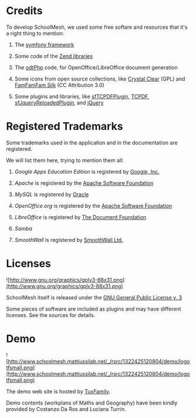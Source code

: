 # Credits #

To develop SchoolMesh, we used some free softare and resources that it's a right thing to mention:

1. The [symfony framework](http://www.symfony-project.org/)

2. Some code of the [Zend libraries](http://framework.zend.com/)

3. The [odtPhp](http://www.odtphp.com/) code, for OpenOffice/LibreOffice document generation

4. Some icons from open source collections, like [Crystal Clear](http://commons.wikimedia.org/wiki/Crystal_Clear) (GPL) and [FamFamFam Silk](http://www.famfamfam.com/archive/silk-icon-set-released/) (CC Attribution 3.0)

5. Some plugins and libraries, like [sfTCPDFPlugin](http://www.symfony-project.org/plugins/sfTCPDFPlugin),  [TCPDF](http://www.tcpdf.org/), [sfJqueryReloadedPlugin](http://www.symfony-project.org/plugins/sfJqueryReloadedPlugin), and [jQuery](http://jquery.com/)

# Registered Trademarks #

Some trademarks used in the application and in the documentation are registered.

We will list them here, trying to mention them all:

1. _Google Apps Education Edition_ is registered by [Google, Inc.](http://www.google.com)

2. _Apache_ is registered by the [Apache Software Foundation](http://www.apache.org/)

3. _MySQL_ is registered by [Oracle](http://www.oracle.com)

4. _OpenOffice.org_ is registered by the [Apache Software Foundation](http://www.apache.org/)

5. _LibreOffice_ is registered by [The Document Foundation](http://www.documentfoundation.org/)

6. _Samba_

7. _SmoothWall_ is registered by [SmoothWall Ltd.](http://www.smoothwall.org)

# Licenses #

![http://www.gnu.org/graphics/gplv3-88x31.png](http://www.gnu.org/graphics/gplv3-88x31.png)

SchoolMesh itself is released under the [GNU General Public License v. 3](http://www.gnu.org/licenses/gpl-3.0.html)

Some pieces of software are included as plugins and may have different licenses. See the sources for details.

# Demo #

![http://www.schoolmesh.mattiussilab.net/_/rsrc/1322425120804/demo/logotfsmall.png](http://www.schoolmesh.mattiussilab.net/_/rsrc/1322425120804/demo/logotfsmall.png)

The demo web site is hosted by [TuxFamily](http://www.tuxfamily.org).

Demo contents (workplans of Maths and Geography) have been kindly provided by Costanzo Da Ros and Luciana Turrin.
